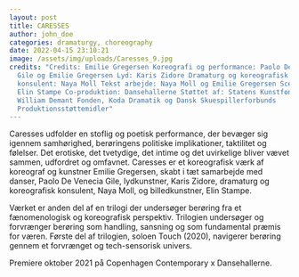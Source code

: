 ```yaml
---
layout: post
title: CARESSES
author: john_doe
categories: dramaturgy, choreography
date: 2022-04-15 23:10:21
image: /assets/img/uploads/Caresses_9.jpg
credits: "Credits: Emilie Gregersen Koreografi og performance: Paolo De Venecia
  Gile og Emilie Gregersen Lyd: Karis Zidore Dramaturg og koreografisk
  konsulent: Naya Moll Tekst arbejde: Naya Moll og Emilie Gregersen Scenografi:
  Elin Stampe Co-produktion: Dansehallerne Støttet af: Statens Kunstfond,
  William Demant Fonden, Koda Dramatik og Dansk Skuespillerforbunds
  Produktionsstøttemidler"
---
```

Caresses udfolder en stoflig og poetisk performance, der bevæger sig igennem samhørighed, berøringens politiske implikationer, taktilitet og følelser. Det erotiske, det tvetydige, det intime og det uvirkelige bliver vævet sammen, udfordret og omfavnet.
Caresses er et koreografisk værk af koreograf og kunstner Emilie Gregersen, skabt i tæt samarbejde med danser, Paolo De Venecia Gile, lydkunstner, Karis Zidore, dramaturg og koreografisk konsulent, Naya Moll, og billedkunstner, Elin Stampe.

Værket er anden del af en trilogi der undersøger berøring fra et fænomenologisk og koreografisk perspektiv. Trilogien undersøger og forvrænger berøring som handling, sansning og som fundamental præmis for væren. Første del af trilogien, soloen Touch (2020), navigerer berøring gennem et forvrænget og tech-sensorisk univers.

Premiere oktober 2021 på Copenhagen Contemporary x Dansehallerne.